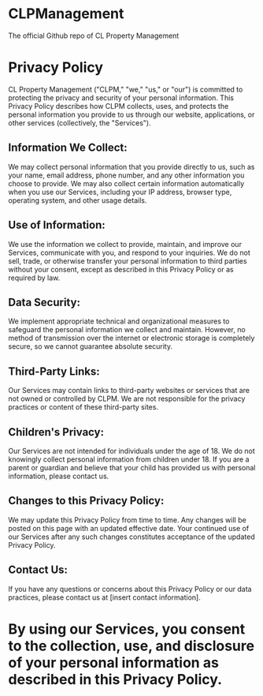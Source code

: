 # CLPManagement
The official Github repo of CL Property Management

# Privacy Policy
CL Property Management ("CLPM," "we," "us," or "our") is committed to protecting the privacy and security of your personal information. This Privacy Policy describes how CLPM collects, uses, and protects the personal information you provide to us through our website, applications, or other services (collectively, the "Services").

## Information We Collect:
We may collect personal information that you provide directly to us, such as your name, email address, phone number, and any other information you choose to provide.
We may also collect certain information automatically when you use our Services, including your IP address, browser type, operating system, and other usage details.

## Use of Information:
We use the information we collect to provide, maintain, and improve our Services, communicate with you, and respond to your inquiries.
We do not sell, trade, or otherwise transfer your personal information to third parties without your consent, except as described in this Privacy Policy or as required by law.

## Data Security:
We implement appropriate technical and organizational measures to safeguard the personal information we collect and maintain. However, no method of transmission over the internet or electronic storage is completely secure, so we cannot guarantee absolute security.

## Third-Party Links:
Our Services may contain links to third-party websites or services that are not owned or controlled by CLPM. We are not responsible for the privacy practices or content of these third-party sites.

## Children's Privacy:
Our Services are not intended for individuals under the age of 18. We do not knowingly collect personal information from children under 18. If you are a parent or guardian and believe that your child has provided us with personal information, please contact us.

## Changes to this Privacy Policy:
We may update this Privacy Policy from time to time. Any changes will be posted on this page with an updated effective date. Your continued use of our Services after any such changes constitutes acceptance of the updated Privacy Policy.

## Contact Us:
If you have any questions or concerns about this Privacy Policy or our data practices, please contact us at [insert contact information].

# By using our Services, you consent to the collection, use, and disclosure of your personal information as described in this Privacy Policy.
